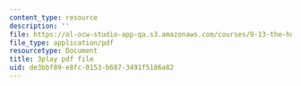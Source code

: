 ```yaml
---
content_type: resource
description: ''
file: https://ol-ocw-studio-app-qa.s3.amazonaws.com/courses/9-13-the-human-brain-spring-2019/de3bbf89e8fc0153b6873491f5186a82_YD7QG4G7WVg.pdf
file_type: application/pdf
resourcetype: Document
title: 3play pdf file
uid: de3bbf89-e8fc-0153-b687-3491f5186a82
---
```

